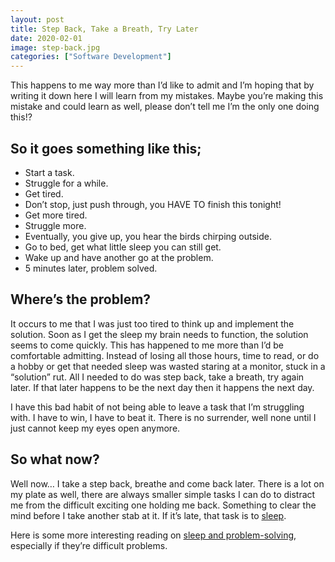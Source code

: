 ```yaml
---
layout: post
title: Step Back, Take a Breath, Try Later
date: 2020-02-01
image: step-back.jpg
categories: ["Software Development"]
---
```


<p class="intro"><span class="dropcap">T</span>his happens to me way more than I’d like to admit and I’m hoping that by writing it down here I will learn from my mistakes. Maybe you’re making this mistake and could learn as well, please don’t tell me I’m the only one doing this!?</p>

## So it goes something like this;

* Start a task.
* Struggle for a while.
* Get tired.
* Don’t stop, just push through, you HAVE TO finish this tonight!
* Get more tired.
* Struggle more.
* Eventually, you give up, you hear the birds chirping outside.
* Go to bed, get what little sleep you can still get.
* Wake up and have another go at the problem.
* 5 minutes later, problem solved.

## Where’s the problem?

It occurs to me that I was just too tired to think up and implement the solution. Soon as I get the sleep my brain needs to function, the solution seems to come quickly. This has happened to me more than I’d be comfortable admitting. Instead of losing all those hours, time to read, or do a hobby or get that needed sleep was wasted staring at a monitor, stuck in a “solution” rut. All I needed to do was step back, take a breath, try again later. If that later happens to be the next day then it happens the next day.

I have this bad habit of not being able to leave a task that I’m struggling with. I have to win, I have to beat it. There is no surrender, well none until I just cannot keep my eyes open anymore.

## So what now?

Well now… I take a step back, breathe and come back later. There is a lot on my plate as well, there are always smaller simple tasks I can do to distract me from the difficult exciting one holding me back. Something to clear the mind before I take another stab at it. If it’s late, that task is to [sleep](https://www.ideasforleaders.com/ideas/the-importance-of-sleep-for-work).

Here is some more interesting reading on [sleep and problem-solving](https://link.springer.com/article/10.3758%2Fs13421-012-0256-7), especially if they’re difficult problems.
